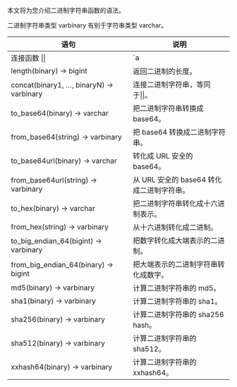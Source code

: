 本文将为您介绍二进制字符串函数的语法。


二进制字符串类型 varbinary 有别于字符串类型 varchar。

| 语句                                    | 说明                                  |
| --------------------------------------- | ------------------------------------- |
| 连接函数 \|\|                           | `a || b` 结果为 `ab`。                 |
| length(binary) → bigint [](id:length)                | 返回二进制的长度。                    |
| concat(binary1, …, binaryN) → varbinary [](id:concat)| 连接二进制字符串，等同于\|\|。        |
| to_base64(binary) → varchar  [](id:to_base64)           | 把二进制字符串转换成 base64。          |
| from_base64(string) → varbinary [](id:from_base64)        | 把 base64 转换成二进制字符串。          |
| to_base64url(binary) → varchar   [](id:to_base64url)       | 转化成 URL 安全的 base64。               |
| from_base64url(string) → varbinary   [](id:from_base64url)   | 从 URL 安全的 base64 转化成二进制字符串。 |
| to_hex(binary) → varchar [](id:to_hex)               | 把二进制字符串转化成十六进制表示。    |
| from_hex(string) → varbinary[](id:from_hex)            | 从十六进制转化成二进制。              |
| to_big_endian_64(bigint) → varbinary[](id:to_big_endian_64)    | 把数字转化成大端表示的二进制。        |
| from_big_endian_64(binary) → bigint [](id:from_big_endian_64)    | 把大端表示的二进制字符串转化成数字。  |
| md5(binary) → varbinary  [](id:md5)               | 计算二进制字符串的 md5。               |
| sha1(binary) → varbinary[](id:sha1)                | 计算二进制字符串的 sha1。              |
| sha256(binary) → varbinary   [](id:sha256)           | 计算二进制字符串的 sha256 hash。       |
| sha512(binary) → varbinary  [](id:sha512)            | 计算二进制字符串的 sha512。            |
| xxhash64(binary) → varbinary[](id:xxhash64)            | 计算二进制字符串的 xxhash64。          |
